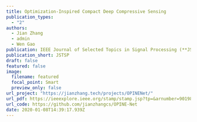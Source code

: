 ```yaml
---
title: Optimization‑Inspired Compact Deep Compressive Sensing
publication_types:
  - "2"
authors:
  - Jian Zhang
  - admin
  - Wen Gao
publication: IEEE Journal of Selected Topics in Signal Processing (**JSTSP**), 2020
publication_short: JSTSP
draft: false
featured: false
image:
  filename: featured
  focal_point: Smart
  preview_only: false
url_project: "https://jianzhang.tech/projects/OPINENet/"
url_pdf: https://ieeexplore.ieee.org/stamp/stamp.jsp?tp=&arnumber=9019857&tag=1
url_code: https://github.com/jianzhangcs/OPINE-Net
date: 2020-01-08T14:39:17.939Z
---
```

